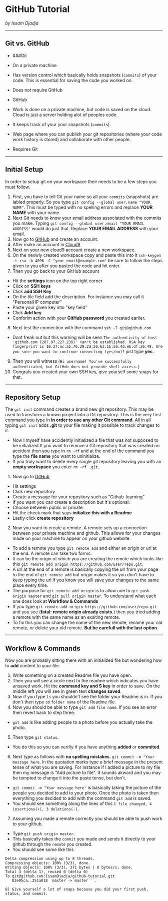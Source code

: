 # GitHub Tutorial

_by Issam Djadja_

---
## Git vs. GitHub
* ###Git
 * On a private machine
 * Has version control which basically holds snapshots (`commits`) of your code. This is essential for saving the code you worked on.   
 * Does not require GitHub

* GitHub
 * Work is done on a private machine, but code is saved on the cloud. Cloud is just a server holding alot of peoples code.
 * It keeps track of your your snapshots (`commits`).
 * Web page where you can publish your git repositories (where your code work history is stored) and collaborate with other people.  
 * Requires Git 


---
## Initial Setup
In order to setup git on your workspace their needs to be a few steps you must follow.  
1) First, you have to tell Git your name so all your `commits` (snapshots) are labled properly. So you type `git config --global user.name "YOUR NAME"`. This must be typed with no spelling errors and replace **YOUR NAME** with your name.  
2) Next Git needs to know your email address associated with the commits you make. Typing `git config --global user.email "YOUR EMAIL ADDRESS"` would do just that. Replace **YOUR EMAIL ADDRESS** with your email.  
3) Now go to [GitHub](https://github.com/) and create an account.  
4) After make an account in [Cloud9](https://c9.io/web/sign-up/free)  
5) Next on your new cloud9 account create a new workspace.  
6) On the nexwly created workspace copy and paste this into it `ssh-keygen -t rsa -b 4096 -C "your_email@example.com"` be sure to follow the steps given to you after you pasted the code and hit enter.  
7) Then you go back to your GitHub account 

* Hit the **settings** icon on the top right corner 
* Click on **SSH keys** 
* Click **add SSH Key**
* On the tile field add the description. For instance you may call it "PersonalHP computer"
* Paste your given key into "key field"
* Click **Add key**
* Conforim action with your **GitHub password** you created earlier.  

8) Next test the connection with the command `ssh -T git@github.com`  

* Dont freak out but this warning will be seen `The authenticity of host 'github.com (207.97.227.239)' can't be established.
RSA key fingerprint is 16:27:ac:a5:76:28:2d:36:63:1b:56:4d:eb:df:a6:48.
Are you sure you want to continue connecting (yes/no)?` just type **yes**.   

9) Then you will witness (`Hi username! You've successfully authenticated, but GitHub does not
provide shell access.`)  
10) Congrats you created your own SSH key, give yourself some snaps for that. 

---
## Repository Setup
The `git init` command creates a brand new git repository. This may be used to transform a known project into a Git repository. This is the very first command you type in **in order to use any other Git command**. All in all typing `git init` adds **.git** to your file making it possible to track changes to it.  

* Now I myself have accidently initialized a file that was not supposed to be initialized.If you want to remove a Git repository that was created on accident then you type in `rm -rf` and at the end of the command you type the **file name** you want to uninitialize.  
* If you truly want to delete every single git repository leaving you with an **empty workspace** you enter `rm -rf .git`.  

1) Now go to [GitHub](https://github.com/)  

* Hit settings
* Click new repository  
* Create a message for your repository such as "Github-learning"  
 * If you want you can create a description but it's optional.
* Choose between public or private. 
* Hit the check mark that says **initialize this with a Readme**
* Lastly click **create repository**  

2) Now you want to create a remote. A remote sets up a connection between your private machine and github. This allows for your changes made on your machine to appear on your github website.  

* To add a remote you type `git remote add` and either an origin or url at the end. A remote can take two forms.
 * It can be the origin of which you are creating the remote which looks like this `git remote add origin https://github.com/user/repo.git`.
 * A url at the end of a remote is basically copying the url from your page to the end of `git remote add` but origin makes it so you don't have to keep typing the url if you know you will save your changes to the same place every time. 
 * The purpose for `git remote add origin` is to allow one to `git push origin master` and `git pull origin master`. To understand what each one does look at **Workflow & Commands**  
* If you type `git remote add origin https://github.com/user/repo.git` and you see (**fatal: remote origin already exists.**) then you tried adding a remote with the same name as an exsiting remote. 
 * To fix this you can change the name of the new remote, rename your old remote, or delete your old remote. **But be carefull with the last option**.
---
## Workflow & Commands
Now you are probably sitting there with an initialized file but wondering how to **add** content to your file.   
1) Write something on a created Readme file you have open.  
2) Then you will see a circle next to the readme which indicates you have unsaved work. Hit the **command key and S key** in order to save. On the middle left you will see in green text **changes saved**.  
3) Now if you type `ls` you shouldn't see the folder your Readme is in. If you don't then type `cd` `folder name` of the Readme file.  
4) Now you should be able to type `git add` `file name`. If you see an error then revert back to step three.   

* `git add` is like adding people to a photo before you actually take the photo.  

5) Then type `git status`. 

* You do this so you can verifiy if you have anything **added** or **commited**.  


6) Next type as follows with **no spelling mistakes**. `git commit -m "Your message here`. In the quotation marks type a brief message in the present tense of what you are saving. For instance if I added a picture to my file then my message is "Add picture to file". It sounds akward and you may be tempted to change it into the paste tense, but don't.  

* `git commit -m "Your message here"` is basically taking the picture of the people you decided to add to your photo. Once the photo is taken then everything you decided to add with the command `git add` is saved.  
* You should see something along the lines of this `1 file changed, 4 insertions(+), 3 deletions(-)`.

7) Assuming you made a remote correctly you should be able to push work to your github.

* Type `git push origin master`. 
 * This basically takes the `commit` you made and sends it directly to your github through the `remote` you created.
 * You should see some like this  
```Counting objects: 5, done.
Delta compression using up to 8 threads.
Compressing objects: 100% (3/3), done.
Writing objects: 100% (3/3), 371 bytes | 0 bytes/s, done.
Total 3 (delta 1), reused 0 (delta 0)
To git@github.com:IssamDjadja/github-tutorial.git
   82e05ca..251a018  master -> master```.

8) Give yourself a lot of snaps because you did your first push, status, and commit.


